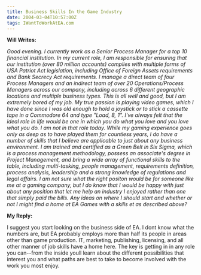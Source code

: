 ```yaml
---
title: Business Skills In the Game Industry
date: 2004-03-04T10:57:00Z
tags: IWantToWorkAtEA.com
---
```

**Will Writes:**

*Good evening. I currently work as a Senior Process Manager for a top 10 financial institution. In my current role, I am responsible for ensuring that our institution (over 80 million accounts) complies with multiple forms of USA Patriot Act legislation, including Office of Foreign Assets requirements and Bank Secrecy Act requirements. I manage a direct team of four Process Managers and an indirect team of over 20 Operations/Process Managers across our company, including across 6 different geographic locations and multiple business types. This is all well and good, but I am extremely bored of my job. My true passion is playing video games, which I have done since I was old enough to hold a joystick or to stick a cassette tape in a Commodore 64 and type "Load, 8, 1". I've always felt that the ideal role in life would be one in which you do what you love and you love what you do. I am not in that role today. While my gaming experience goes only as deep as to have played them for countless years, I do have a number of skills that I believe are applicable to just about any business environment. I am trained and certified as a Green Belt in Six Sigma, which is a process management methodology, possess an associate's degree in Project Management, and bring a wide array of functional skills to the table, including multi-tasking, people management, requirements definition, process analysis, leadership and a strong knowledge of regulations and legal affairs. I am not sure what the right positon would be for someone like me at a gaming company, but I do know that I would be happy with just about any position that let me help an industry I enjoyed rather than one that simply paid the bills. Any ideas on where I should start and whether or not I might find a home at EA Games with a skills et as described above?*

**My Reply:** 

I suggest you start looking on the business side of EA. I dont know what the numbers are, but EA probably employs more than half its people in areas other than game production. IT, marketing, publishing, licensing, and all other manner of job skills have a home here. The key is getting in in any role you can--from the inside youll learn about the different possibilities that interest you and what paths are best to take to become involved with the work you most enjoy.

